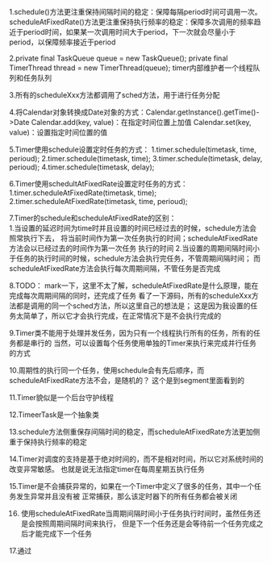 1.schedule()方法更注重保持间隔时间的稳定：保障每隔period时间可调用一次。
  scheduleAtFixedRate()方法更注重保持执行频率的稳定：保障多次调用的频率趋近于period时间，如果某一次调用时间大于period，下一次就会尽量小于period，以保障频率接近于period
  
2.private final TaskQueue queue = new TaskQueue();
private final TimerThread thread = new TimerThread(queue);
timer内部维护者一个线程队列和任务队列

3.所有的scheduleXxx方法都调用了sched方法，用于进行任务分配

4.将Calendar对象转换成Date对象的方式：Calendar.getInstance().getTime()->Date
    Calendar.add(key, value)：在指定时间位置上加值
    Calendar.set(key, value)：设置指定时间位置的值
    
5.Timer使用schedule设置定时任务的方式：
    1.timer.schedule(timetask, time, perioud);
    2.timer.schedule(timetask, time);
    3.timer.schedule(timetask, delay, perioud);
    4.timer.schedule(timetask, delay);
    
6.Timer使用schedultAtFixedRate设置定时任务的方式：
    1.timer.scheduleAtFixedRate(timetask, time);
    2.timer.scheduleAtFixedRate(timetask, time, perioud);
    
7.Timer的schedule和scheduleAtFixedRate的区别：    
    1.当设置的延迟时间为time时并且设置的时间已经过去的时候，schedule方法会照常执行下去，
    将当前时间作为第一次任务执行的时间；scheduleAtFixedRate方法会以已经过去的时间作为第一次任务
    执行的时间
    2.当设置的周期间隔时间小于任务的执行时间的时候，schedule方法会执行完任务，不管周期间隔时间；
    而scheduleAtFixedRate方法会执行每次周期间隔，不管任务是否完成
    
8.TODO： mark一下，这里不太了解，scheduleAtFixedRate是什么原理，能在完成每次周期间隔的同时，还完成了任务
   看了一下源码，所有的scheduleXxx方法都是调用的同一个sched方法，所以这里自己的想法是；
   这是因为我设置的任务太简单了，所以它才会执行完成，在正常情况下是不会执行完成的
   
   
9.Timer类不能用于处理并发任务，因为只有一个线程执行所有的任务，所有的任务都是串行的
  当然，可以设置每个任务使用单独的Timer来执行来完成并行任务的方式
  
10.周期性的执行同一个任务，使用schedule会有先后顺序，而scheduleAtFixedRate方法不会，是随机的？
这个是到segment里面看到的

11.Timer貌似是一个后台守护线程

12.TimeerTask是一个抽象类

13.schedule方法侧重保存间隔时间的稳定，而scheduleAtFixedRate方法更加侧重于保持执行频率的稳定

14.Timer对调度的支持是基于绝对时间的，而不是相对时间，所以它对系统时间的改变非常敏感。
也就是说无法指定timer在每周星期五执行任务

15.Timer是不会捕获异常的，如果在一个Timer中定义了很多的任务，其中一个任务发生异常并且没有被
正常捕获，那么该定时器下的所有任务都会被关闭

16.  使用scheduleAtFixedRate当周期间隔时间小于任务执行时间时，虽然任务还是会按照周期间隔时间来执行，
        但是下一个任务还是会等待前一个任务完成之后才能完成下一个任务
        
        
17.通过